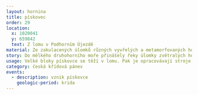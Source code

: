 ```yaml
---
layout: hornina
title: pískovec
order: 29
location:
  x: 1020041
  y: 659842
  text: Z lomu v Podhorním Újezdě
material: Ze zakulacených úlomků různých vyvřelých a metamorfovaných hornin.
story: Do mělkého druhohorního moře přinášely řeky úlomky zvětralých hornin. Po daleké cestě, plné nárazů a obrušování se většina minerálů rozpadla a zůstala jen zrníčka křemene, která byla nejodolnější.
usage: Velké bloky pískovce se těží v lomu. Pak je opracovávají stroje nebo kameníci a sochaři. Dříve se z pískovcových kvádrů stavěly celé domy, kostely a další stavby. Dnes je potřebujeme hlavně na opravy památek jako je třeba Karlův most. Tento pískovec je také oblíbeným materiálem pro sochy, pomníky a ozdobné předměty.
category: česká křídová pánev
events:
  - description: vznik pískovce
    geologic-period: krida
---
```


